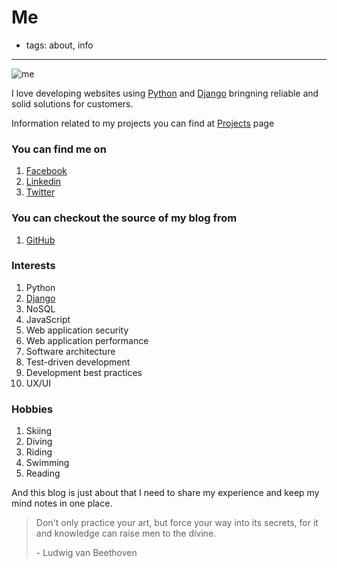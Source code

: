 # Me

- tags: about, info


------


![me][]


I love developing websites using [Python][] and [Django][] bringning reliable and solid solutions for customers.

Information related to my projects you can find at [Projects][] page


### You can find me on
 1. [Facebook][]
 2. [Linkedin][]
 3. [Twitter][]

### You can checkout the source of my blog from
 1. [GitHub][]

### Interests
 1. Python
 2. [Django][]
 3. NoSQL
 4. JavaScript
 5. Web application security
 6. Web application performance
 7. Software architecture
 8. Test-driven development
 9. Development best practices
 10. UX/UI

### Hobbies
 1. Skiing
 2. Diving
 3. Riding
 4. Swimming
 5. Reading


And this blog is just about that I need to share my experience and keep my mind notes in one place.



> Don't only practice your art, but force your way into its secrets, for it and knowledge can raise men to the divine.
>
> \- Ludwig van Beethoven



[me]: /media/me.jpeg "At Newseum WDC"
[python]: http://python.org "Python programming language"
[django]: http://djangoproject.com "The Web framework for perfectionists with deadlines."
[repo]: https://github.com/imanhodjaev/imanhodjaev.com "My blog's sources on GitHub"
[github]: http://github.com "GitHub"
[twitter]: http://twitter.com/imanhodjaev "@imanhodjaev"
[linkedin]: http://www.linkedin.com/in/imanhodjaev/ "I'm in Linkedin"
[facebook]: https://www.facebook.com/sultan.imanhodjaev "My Facebook page"
[projects]: /projects/ "My projects"
